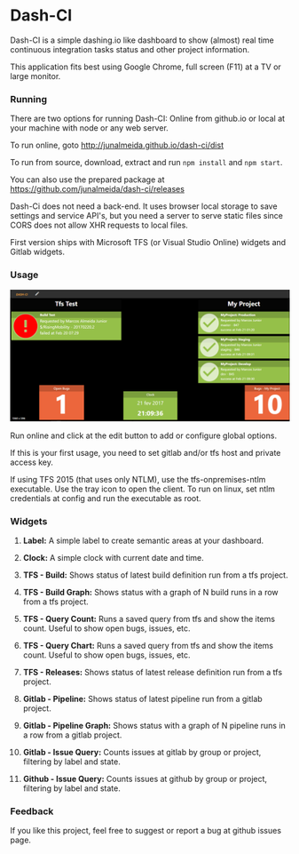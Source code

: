 # Dash-CI

Dash-CI is a simple dashing.io like dashboard to show (almost) real time continuous integration tasks status and other project information.  

This application fits best using Google Chrome, full screen (F11) at a TV or large monitor. 




### Running

There are two options for running Dash-CI: Online from github.io or local at your machine with node or any web server. 

To run online, goto http://junalmeida.github.io/dash-ci/dist

To run from source, download, extract and run `npm install` and `npm start`.

You can also use the prepared package at https://github.com/junalmeida/dash-ci/releases

Dash-Ci does not need a back-end. It uses browser local storage to save settings and service API's, but you need a server to serve static files since CORS does not allow XHR requests to local files.

First version ships with Microsoft TFS (or Visual Studio Online) widgets and Gitlab widgets. 


### Usage

![Demo](docs/print-1.png "Demo")

Run online and click at the edit button to add or configure global options.

If this is your first usage, you need to set gitlab and/or tfs host and private access key. 

If using TFS 2015 (that uses only NTLM), use the tfs-onpremises-ntlm executable. Use the tray icon to open the client. To run on linux, set ntlm credentials at config and run the executable as root.


### Widgets 

1. **Label:**  A simple label to create semantic areas at your dashboard.
2. **Clock:**  A simple clock with current date and time.

3. **TFS - Build:** Shows status of latest build definition run from a tfs project.
4. **TFS - Build Graph:** Shows status with a graph of N build runs in a row from a tfs project.
5. **TFS - Query Count:** Runs a saved query from tfs and show the items count. Useful to show open bugs, issues, etc.
6. **TFS - Query Chart:** Runs a saved query from tfs and show the items count. Useful to show open bugs, issues, etc.
7. **TFS - Releases:** Shows status of latest release definition run from a tfs project.

8. **Gitlab - Pipeline:** Shows status of latest pipeline run from a gitlab project.
9. **Gitlab - Pipeline Graph:** Shows status with a graph of N pipeline runs in a row from a gitlab project.
10. **Gitlab - Issue Query:** Counts issues at gitlab by group or project, filtering by label and state.

11. **Github - Issue Query:** Counts issues at github by group or project, filtering by label and state.

### Feedback

If you like this project, feel free to suggest or report a bug at github issues page. 

